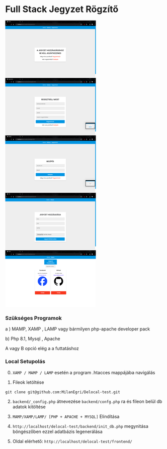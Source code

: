 # Full Stack Jegyzet Rögzítő

![1](/mdImages/1.png)
![2](/mdImages/2.png)
![3](/mdImages/3.png)
![4](/mdImages/4.png)
![5](/mdImages/5.png)

### Szükséges Programok

a ) MAMP, XAMP , LAMP vagy bármilyen php-apache developer pack

b) Php  8.1, Mysql , Apache

A vagy B opció elég a a futtatáshoz

### Local Setupolás

0. ```XAMP / MAMP / LAMP``` esetén a program .htacces mappájába navigálás

1. Fileok letöltése

```
git clone git@github.com:MilanEgri/Delocal-test.git
```

2. ```backend/_config.php``` átnevezése ```backend/confg.php``` ra
 és fileon belül db adatok kitöltése

3. ```MAMP/XAMP/LAMP/ [PHP + APACHE + MYSQL]``` Elindítása

4. ```http://localhost/delocal-test/backend/init_db.php``` megynitása böngészőben ezzel adatbázis legenerálása

5. Oldal elérhető: ```http://localhost/delocal-test/frontend/```
